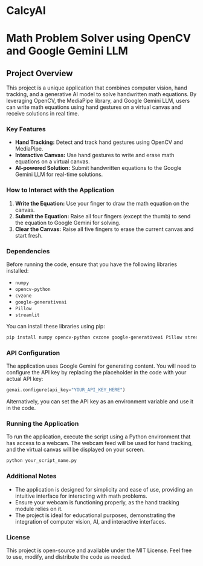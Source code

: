 # CalcyAI
# Math Problem Solver using OpenCV and Google Gemini LLM

## Project Overview

This project is a unique application that combines computer vision, hand tracking, and a generative AI model to solve handwritten math equations. By leveraging OpenCV, the MediaPipe library, and Google Gemini LLM, users can write math equations using hand gestures on a virtual canvas and receive solutions in real time.

### Key Features

- **Hand Tracking:** Detect and track hand gestures using OpenCV and MediaPipe.
- **Interactive Canvas:** Use hand gestures to write and erase math equations on a virtual canvas.
- **AI-powered Solution:** Submit handwritten equations to the Google Gemini LLM for real-time solutions.

### How to Interact with the Application

1. **Write the Equation:** Use your finger to draw the math equation on the canvas.
2. **Submit the Equation:** Raise all four fingers (except the thumb) to send the equation to Google Gemini for solving.
3. **Clear the Canvas:** Raise all five fingers to erase the current canvas and start fresh.

### Dependencies

Before running the code, ensure that you have the following libraries installed:

- `numpy`
- `opencv-python`
- `cvzone`
- `google-generativeai`
- `Pillow`
- `streamlit`

You can install these libraries using pip:

```bash
pip install numpy opencv-python cvzone google-generativeai Pillow streamlit
```
### API Configuration

The application uses Google Gemini for generating content. You will need to configure the API key by replacing the placeholder in the code with your actual API key:

```python
genai.configure(api_key="YOUR_API_KEY_HERE")
```
Alternatively, you can set the API key as an environment variable and use it in the code.

### Running the Application

To run the application, execute the script using a Python environment that has access to a webcam. The webcam feed will be used for hand tracking, and the virtual canvas will be displayed on your screen.

```bash
python your_script_name.py
```
### Additional Notes

- The application is designed for simplicity and ease of use, providing an intuitive interface for interacting with math problems.
- Ensure your webcam is functioning properly, as the hand tracking module relies on it.
- The project is ideal for educational purposes, demonstrating the integration of computer vision, AI, and interactive interfaces.

### License

This project is open-source and available under the MIT License. Feel free to use, modify, and distribute the code as needed.
